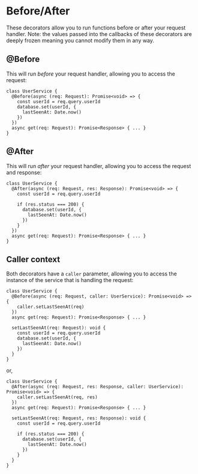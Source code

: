 # Before/After

These decorators allow you to run functions before or after your request handler. Note: the values passed into the callbacks of these decorators are deeply frozen meaning you cannot modify them in any way.

## @Before

This will run _before_ your request handler, allowing you to access the request:

```
class UserService {
  @Before(async (req: Request): Promise<void> => {
    const userId = req.query.userId
    database.set(userId, {
      lastSeenAt: Date.now()
    })
  })
  async get(req: Request): Promise<Response> { ... }
}
```

## @After

This will run _after_ your request handler, allowing you to access the request and response:

```
class UserService {
  @After(async (req: Request, res: Response): Promise<void> => {
    const userId = req.query.userId

    if (res.status === 200) {
      database.set(userId, {
        lastSeenAt: Date.now()
      })
    }
  })
  async get(req: Request): Promise<Response> { ... }
}
```

## Caller context

Both decorators have a `caller` parameter, allowing you to access the instance of the service that is handling the request:

```
class UserService {
  @Before(async (req: Request, caller: UserService): Promise<void> => {
    caller.setLastSeenAt(req)
  })
  async get(req: Request): Promise<Response> { ... }

  setLastSeenAt(req: Request): void {
    const userId = req.query.userId
    database.set(userId, {
      lastSeenAt: Date.now()
    })
  }
}
```

or,

```
class UserService {
  @After(async (req: Request, res: Response, caller: UserService): Promise<void> => {
    caller.setLastSeenAt(req, res)
  })
  async get(req: Request): Promise<Response> { ... }

  setLastSeenAt(req: Request, res: Response): void {
    const userId = req.query.userId

    if (res.status === 200) {
      database.set(userId, {
        lastSeenAt: Date.now()
      })
    }
  }
}
```
